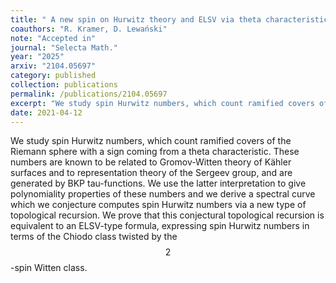 ```yaml
---
title: " A new spin on Hurwitz theory and ELSV via theta characteristics"
coauthors: "R. Kramer, D. Lewański"
note: "Accepted in"
journal: "Selecta Math."
year: "2025"
arxiv: "2104.05697"
category: published
collection: publications
permalink: /publications/2104.05697
excerpt: "We study spin Hurwitz numbers, which count ramified covers of the Riemann sphere with a sign coming from a theta characteristic. We conjecture a topological recursion governing these counts, and prove equivalence with an ELSV formula."
date: 2021-04-12
---
```


We study spin Hurwitz numbers, which count ramified covers of the Riemann sphere with a sign coming from a theta characteristic. These numbers are known to be related to Gromov-Witten theory of Kähler surfaces and to representation theory of the Sergeev group, and are generated by BKP tau-functions. We use the latter interpretation to give polynomiality properties of these numbers and we derive a spectral curve which we conjecture computes spin Hurwitz numbers via a new type of topological recursion. We prove that this conjectural topological recursion is equivalent to an ELSV-type formula, expressing spin Hurwitz numbers in terms of the Chiodo class twisted by the $$2$$-spin Witten class.